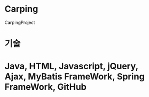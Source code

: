 # Carping
CarpingProject
# 기술
# Java, HTML, Javascript, jQuery, Ajax, MyBatis FrameWork, Spring FrameWork, GitHub